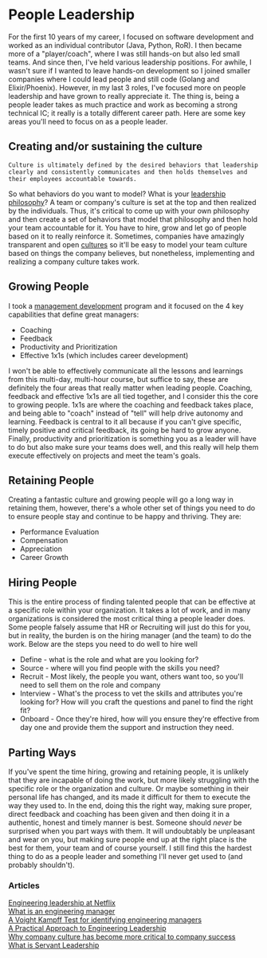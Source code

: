 # People Leadership

For the first 10 years of my career, I focused on software development and worked as an individual contributor (Java, Python, RoR).  I then became more of a "player/coach", where I was still hands-on but also led small teams.  And since then, I've held various leadership positions.  For awhile, I wasn't sure if I wanted to leave hands-on development so I joined smaller companies where I could lead people and still code (Golang and Elixir/Phoenix).  However, in my last 3 roles, I've focused more on people leadership and have grown to really appreciate it.  The thing is, being a people leader takes as much practice and work as becoming a strong technical IC; it really is a totally different career path.  Here are some key areas you'll need to focus on as a people leader.

## Creating and/or sustaining the culture

```Culture is ultimately defined by the desired behaviors that leadership clearly and consistently communicates and then holds themselves and their employees accountable towards.```

So what behaviors do you want to model?  What is your [leadership philosophy](https://github.com/batmany13/about-me#leadership-philosophy)?  A team or company's culture is set at the top and then realized by the individuals.  Thus, it's critical to come up with your own philosophy and then create a set of behaviors that model that philosophy and then hold your team accountable for it.  You have to hire, grow and let go of people based on it to really reinforce it.  Sometimes, companies have amazingly transparent and open [cultures](https://jobs.netflix.com/culture) so it'll be easy to model your team culture based on things the company believes, but nonetheless, implementing and realizing a company culture takes work.

## Growing People

I took a [management development](https://drive.google.com/file/d/1i9ZCQmXaVpOEJGKwi8lFoklPLm3vZkj_/view) program and it focused on the 4 key capabilities that define great managers:

* Coaching
* Feedback
* Productivity and Prioritization
* Effective 1x1s (which includes career development)

I won't be able to effectively communicate all the lessons and learnings from this multi-day, multi-hour course, but suffice to say, these are definitely the four areas that really matter when leading people.  Coaching, feedback and effective 1x1s are all tied together, and I consider this the core to growing people.  1x1s are where the coaching and feedback takes place, and being able to "coach" instead of "tell" will help drive autonomy and learning.  Feedback is central to it all because if you can't give specific, timely positive and critical feedback, its going be hard to grow anyone.  Finally, productivity and prioritization is something you as a leader will have to do but also make sure your teams does well, and this really will help them execute effectively on projects and meet the team's goals.

## Retaining People

Creating a fantastic culture and growing people will go a long way in retaining them, however, there's a whole other set of things you need to do to ensure people stay and continue to be happy and thriving.  They are:

* Performance Evaluation
* Compensation
* Appreciation
* Career Growth

## Hiring People

This is the entire process of finding talented people that can be effective at a specific role within your organization.  It takes a lot of work, and in many organizations is considered the most critical thing a people leader does.  Some people falsely assume that HR or Recruiting will just do this for you, but in reality, the burden is on the hiring manager (and the team) to do the work.  Below are the steps you need to do well to hire well

* Define - what is the role and what are you looking for?
* Source - where will you find people with the skills you need?
* Recruit - Most likely, the people you want, others want too, so you'll need to sell them on the role and company
* Interview - What's the process to vet the skills and attributes you're looking for?  How will you craft the questions and panel to find the right fit?
* Onboard - Once they're hired, how will you ensure they're effective from day one and provide them the support and instruction they need.

## Parting Ways

If you've spent the time hiring, growing and retaining people, it is unlikely that they are incapable of doing the work, but more likely struggling with the specific role or the organization and culture.  Or maybe something in their personal life has changed, and its made it difficult for them to execute the way they used to.  In the end, doing this the right way, making sure proper, direct feedback and coaching has been given and then doing it in a authentic, honest and timely manner is best.  Someone should *never* be surprised when you part ways with them.  It will undoubtably be unpleasant and wear on you, but making sure people end up at the right place is the best for them, your team and of course yourself.  I still find this the hardest thing to do as a people leader and something I'll never get used to (and probably shouldn't).

### Articles

[Engineering leadership at Netflix](https://www.linkedin.com/pulse/what-makes-great-engineering-manager-karen-casella/)    
[What is an engineering manager](https://aws.amazon.com/blogs/startups/what-is-an-engineering-manager/)    
[A Voight Kampff Test for identifying engineering managers](https://medium.com/hackernoon/a-voight-kampff-test-for-identifying-engineering-managers-bb8512c70857)    
[A Practical Approach to Engineering Leadership](https://medium.com/swlh/a-practical-approach-to-engineering-leadership-e6b0af1ad5dd?source=userActivityShare-ed519409635d-1573746679)    
[Why company culture has become more critical to company success](https://medium.com/@jproco/why-company-culture-has-become-more-critical-to-company-success-c91c93535d3f)    
[What is Servant Leadership](https://medium.com/swlh/what-is-servant-leadership-4afe6fa8abf2)    
